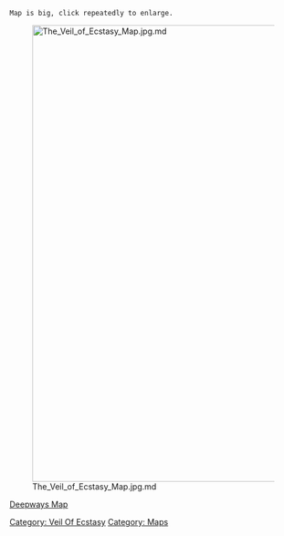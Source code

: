 `Map is big, click repeatedly to enlarge.`

<figure>
<img src="The_Veil_of_Ecstasy_Map.jpg.md"
title="The_Veil_of_Ecstasy_Map.jpg.md" width="800"
alt="The_Veil_of_Ecstasy_Map.jpg.md" />
<figcaption
aria-hidden="true">The_Veil_of_Ecstasy_Map.jpg.md</figcaption>
</figure>

[Deepways Map](Deepways_Map "wikilink")  

[Category: Veil Of Ecstasy](Category:_Veil_Of_Ecstasy "wikilink")
[Category: Maps](Category:_Maps "wikilink")
